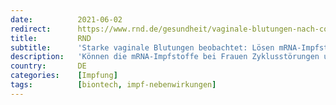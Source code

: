 ```yaml
---
date:          2021-06-02
redirect:      https://www.rnd.de/gesundheit/vaginale-blutungen-nach-corona-impfung-loesen-mrna-impfstoffe-zyklusstoerungen-aus-VM7W2HDUHFBELKO2LHQK7OOC5Q.html
title:         RND
subtitle:      'Starke vaginale Blutungen beobachtet: Lösen mRNA-Impfstoffe Zyklusstörungen aus?'
description:   'Können die mRNA-Impfstoffe bei Frauen Zyklusstörungen und starke vaginale Blutungen auslösen? Im Internet häufen sich die Berichte dazu, selbst Frauen in der Menopause sollen betroffen sein. Experten halten einen Zusammenhang für möglich.'
country:       DE
categories:    [Impfung]
tags:          [biontech, impf-nebenwirkungen]
---
```

